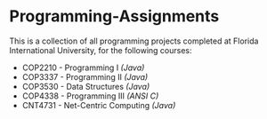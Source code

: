 <h1>Programming-Assignments</h1>

<p>This is a collection of all programming projects completed at Florida International University, for the following courses:</p>

<ul>
<li>COP2210 - Programming I    <i>(Java)</i></li>
<li>COP3337 - Programming II    <i>(Java)</i></li>
<li>COP3530 - Data Structures    <i>(Java)</i></li>
<li>COP4338 - Programming III    <i>(ANSI C)</i></li>
<li>CNT4731 - Net-Centric Computing    <i>(Java)</i></li>
</ul>

